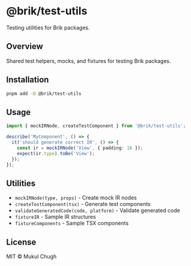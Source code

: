 # @brik/test-utils

Testing utilities for Brik packages.

## Overview

Shared test helpers, mocks, and fixtures for testing Brik packages.

## Installation

```bash
pnpm add -D @brik/test-utils
```

## Usage

```typescript
import { mockIRNode, createTestComponent } from '@brik/test-utils';

describe('MyComponent', () => {
  it('should generate correct IR', () => {
    const ir = mockIRNode('View', { padding: 16 });
    expect(ir.type).toBe('View');
  });
});
```

## Utilities

- `mockIRNode(type, props)` - Create mock IR nodes
- `createTestComponent(tsx)` - Generate test components
- `validateGeneratedCode(code, platform)` - Validate generated code
- `fixtureIR` - Sample IR structures
- `fixtureComponents` - Sample TSX components

## License

MIT © Mukul Chugh
